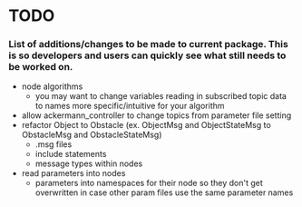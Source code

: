 # TODO
### List of additions/changes to be made to current package. This is so developers and users can quickly see what still needs to be worked on.
- node algorithms
  - you may want to change variables reading in subscribed topic data to names more specific/intuitive for your algorithm
- allow ackermann_controller to change topics from parameter file setting
- refactor Object to Obstacle (ex. ObjectMsg and ObjectStateMsg to ObstacleMsg and ObstacleStateMsg)
  - .msg files
  - include statements
  - message types within nodes
- read parameters into nodes
  - parameters into namespaces for their node so they don't get overwritten in case other param files use the same parameter names
